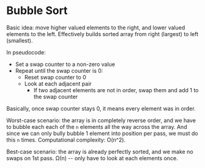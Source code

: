 # Bubble Sort

Basic idea: move higher valued elements to the right, and lower valued elements to the left. Effectively builds sorted array from right (largest) to left (smallest).

In pseudocode:

* Set a swap counter to a non-zero value
* Repeat until the swap counter is 0:
  * Reset swap counter to 0
  * Look at each adjacent pair
    * If two adjacent elements are not in order, swap them and add 1 to the swap counter
    
Basically, once swap counter stays 0, it means every element was in order.

Worst-case scenario: the array is in completely reverse order, and we have to bubble each each of the `n` elements all the way across the array. And since we can only bully bubble 1 element into position per pass, we must do this `n` times. Computational complexity: O(n^2).

Best-case scenario: the array is already perfectly sorted, and we make no swaps on 1st pass. Ω(n) -- only have to look at each elements once.
